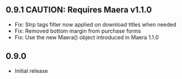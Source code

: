 ## 0.9.1 CAUTION: Requires Maera v1.1.0

* Fix: Strp tags filter now applied on download titles when needed
* Fix: Removed bottom margin from purchase forms
* Fix: Use the new Maera() object introduced in Maera 1.1.0

## 0.9.0

* Initial release
